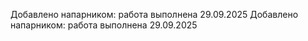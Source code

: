 Добавлено напарником: работа выполнена 29.09.2025
Добавлено напарником: работа выполнена 29.09.2025
